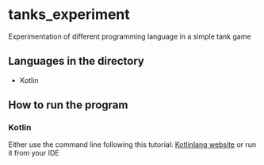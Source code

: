 # tanks_experiment
Experimentation of different programming language in a simple tank game


## Languages in the directory
- Kotlin


## How to run the program
### Kotlin
Either use the command line following this tutorial: [Kotlinlang website](https://kotlinlang.org/docs/tutorials/command-line.html) or run it from your IDE
